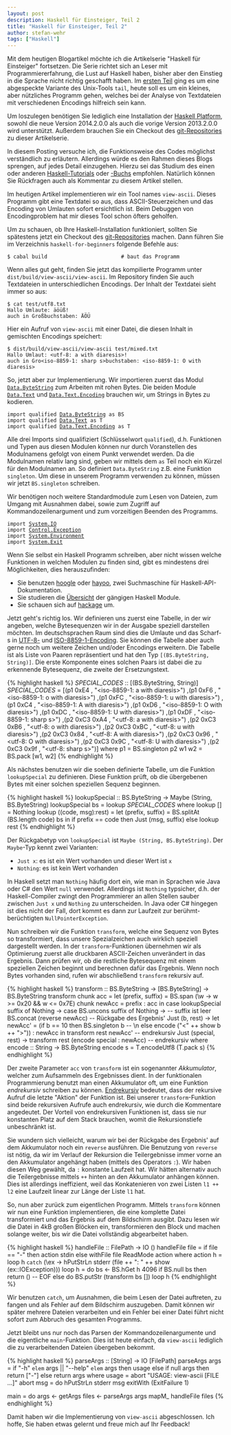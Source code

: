 ```yaml
---
layout: post
description: Haskell für Einsteiger, Teil 2
title: "Haskell für Einsteiger, Teil 2"
author: stefan-wehr
tags: ["Haskell"]
---
```


Mit dem heutigen Blogartikel möchte ich die Artikelserie
"Haskell für Einsteiger" fortsetzen.
Die Serie richtet sich an Leser mit Programmiererfahrung, die
Lust auf Haskell haben, bisher aber den Einstieg in die Sprache nicht richtig
geschafft haben. Im [ersten Teil](/2014/07/25/haskell-einstieg.html) ging
es um eine abgespeckte Variante des Unix-Tools `tail`,
heute soll es um ein kleines, aber nützliches Programm gehen,
welches bei der Analyse von Textdateien mit verschiedenen Encodings
hilfreich sein kann.

<!-- more start -->

Um loszulegen benötigen Sie
lediglich eine Installation der
[Haskell Platform](https://www.haskell.org/platform), sowohl die neue
Version 2014.2.0.0 als auch die vorige Version 2013.2.0.0
wird unterstützt. Außerdem brauchen Sie ein Checkout
des
[git-Repositories](https://github.com/funktionale-programmierung/haskell-for-beginners.git)
zu dieser Artikelserie.

In diesem Posting versuche ich, die Funktionsweise des Codes möglichst
verständlich zu erläutern. Allerdings
würde es den Rahmen dieses Blogs sprengen, auf jedes Detail
einzugehen. Hierzu sei das Studium des einen oder
anderen [Haskell-Tutorials](http://learnyouahaskell.com/chapters) oder
[-Buchs](http://www.realworldhaskell.org/) empfohlen. Natürlich können Sie
Rückfragen auch als Kommentar zu diesem Artikel stellen.

Im heutigen Artikel implementieren wir ein Tool names `view-ascii`. Dieses
Programm gibt eine Textdatei so aus, dass ASCII-Steuerzeichen und das
Encoding von Umlauten sofort ersichtlich ist. Beim Debuggen von
Encodingproblem hat mir dieses Tool schon öfters geholfen.

Um zu schauen, ob Ihre Haskell-Installation funktioniert, sollten Sie
spätestens jetzt ein Checkout des
[git-Repositories](https://github.com/funktionale-programmierung/haskell-for-beginners.git)
machen. Dann führen Sie im Verzeichnis `haskell-for-beginners` folgende
Befehle aus:

~~~
$ cabal build                        # baut das Programm
~~~

Wenn alles gut geht, finden Sie jetzt das kompilierte Programm unter
`dist/build/view-ascii/view-ascii`. Im Repository finden Sie auch
Textdateien in unterschiedlichen Encodings. Der Inhalt der
Textdatei sieht immer so aus:

~~~
$ cat test/utf8.txt
Hallo Umlaute: äöüß!
auch in Großbuchstaben: ÄÖÜ
~~~

Hier ein Aufruf von `view-ascii` mit einer Datei, die diesen Inhalt
in gemischten Encodings speichert:

~~~
$ dist/build/view-ascii/view-ascii test/mixed.txt
Hallo Umlaut: <utf-8: a with diaresis>!
auch in Gro<iso-8859-1: sharp s>buchstaben: <iso-8859-1: O with diaresis>
~~~

So, jetzt aber zur Implementierung. Wir importieren zuerst das Modul
[`Data.ByteString`](https://hackage.haskell.org/package/bytestring-0.10.0.1/docs/Data-ByteString.html)
zum Arbeiten mit rohen Bytes.
Die beiden Module
[`Data.Text`](https://hackage.haskell.org/package/text-1.1.1.3/docs/Data-Text.html)
und
[`Data.Text.Encoding`](https://hackage.haskell.org/package/text-1.1.1.3/docs/Data-Text-Encoding.html)
brauchen wir,
um Strings in Bytes zu kodieren.

<div class="highlight"><pre><code class="language-haskell" data-lang="haskell"><span class="kr">import</span> <span class="k">qualified</span> <span class="nn"><a href="https://hackage.haskell.org/package/bytestring-0.10.0.1/docs/Data-ByteString.html">Data.ByteString</a></span> <span class="k">as</span> <span class="n">BS</span>
<span class="kr">import</span> <span class="k">qualified</span> <span class="nn"><a href="https://hackage.haskell.org/package/text-1.1.1.3/docs/Data-Text.html">Data.Text</a></span> <span class="k">as</span> <span class="n">T</span>
<span class="kr">import</span> <span class="k">qualified</span> <span class="nn"><a href="https://hackage.haskell.org/package/text-1.1.1.3/docs/Data-Text-Encoding.html">Data.Text.Encoding</a></span> <span class="k">as</span> <span class="n">T</span></code></pre></div>

Alle drei Imports sind qualifiziert (Schlüsselwort `qualified`), d.h. Funktionen und Typen aus diesen Modulen
können nur durch Voranstellen des Modulnamens gefolgt von einem Punkt verwendet werden. Da die Modulnamen
relativ lang sind, geben wir mittels dem `as` Teil noch ein Kürzel für den Modulnamen an. So definiert
`Data.ByteString` z.B. eine Funktion `singleton`. Um diese in unserem Programm verwenden zu können, müssen
wir jetzt `BS.singleton` schreiben.

Wir benötigen noch weitere Standardmodule zum Lesen von Dateien, zum
Umgang mit Ausnahmen dabei, sowie zum Zugriff auf Kommandozeilenargument
und zum vorzeitigen Beenden des Programms.

<div class="highlight"><pre><code class="language-haskell" data-lang="haskell"><span class="kr">import</span> <span class="nn"><a href="http://hackage.haskell.org/package/base-4.7.0.1/docs/System-IO.html">System.IO</a></span>
<span class="kr">import</span> <span class="nn"><a href="http://hackage.haskell.org/package/base-4.7.0.1/docs/Control-Exception.html">Control.Exception</a></span>
<span class="kr">import</span> <span class="nn"><a href="http://hackage.haskell.org/package/base-4.7.0.1/docs/System-Environment.html">System.Environment</a></span>
<span class="kr">import</span> <span class="nn"><a href="http://hackage.haskell.org/package/base-4.7.0.1/docs/System-Exit.html">System.Exit</a></span></code></pre></div>

Wenn Sie selbst ein Haskell Programm schreiben, aber nicht wissen welche
Funktionen in welchen Modulen zu finden sind, gibt es mindestens drei
Möglichkeiten, dies herauszufinden:

* Sie benutzen [hoogle](http://www.haskell.org/hoogle/) oder
  [hayoo](http://holumbus.fh-wedel.de/hayoo/hayoo.html),
  zwei Suchmaschine für Haskell-API-Dokumentation.
* Sie studieren die
  [Übersicht](http://www.haskell.org/ghc/docs/latest/html/libraries/) der
  gängigen Haskell Module.
* Sie schauen sich auf [hackage](http://hackage.haskell.org/) um.

Jetzt geht's richtig los. Wir definieren uns zuerst eine Tabelle, in
der wir angeben, welche Bytesequenzen wir in der Ausgabe speziell
darstellen möchten. Im deutschsprachen Raum sind dies die Umlaute und
das Scharf-s in [UTF-8-](http://de.wikipedia.org/wiki/UTF-8) und
[ISO-8859-1-Encoding](http://de.wikipedia.org/wiki/ISO_8859-1). Sie
können die Tabelle aber auch gerne noch um weitere Zeichen und/oder
Encodings erweitern. Die Tabelle ist als Liste von Paaren repräsentiert
und hat den Typ `[(BS.ByteString, String)]`. Die erste
Komponente eines solchen Paars ist dabei die zu erkennende Bytesequenz,
die zweite der Ersetzungstext.

{% highlight haskell %}
_SPECIAL_CODES_ :: [(BS.ByteString, String)]
_SPECIAL_CODES_ =
    [(p1 0xE4      , "<iso-8859-1: a with diaresis>")
    ,(p1 0xF6      , "<iso-8859-1: o with diaresis>")
    ,(p1 0xFC      , "<iso-8859-1: u with diaresis>")
    ,(p1 0xC4      , "<iso-8859-1: A with diaresis>")
    ,(p1 0xD6      , "<iso-8859-1: O with diaresis>")
    ,(p1 0xDC      , "<iso-8859-1: U with diaresis>")
    ,(p1 0xDF      , "<iso-8859-1: sharp s>")
    ,(p2 0xC3 0xA4 , "<utf-8: a with diaresis>")
    ,(p2 0xC3 0xB6 , "<utf-8: o with diaresis>")
    ,(p2 0xC3 0xBC , "<utf-8: u with diaresis>")
    ,(p2 0xC3 0x84 , "<utf-8: A with diaresis>")
    ,(p2 0xC3 0x96 , "<utf-8: O with diaresis>")
    ,(p2 0xC3 0x9C , "<utf-8: U with diaresis>")
    ,(p2 0xC3 0x9f , "<utf-8: sharp s>")]
    where
      p1 = BS.singleton
      p2 w1 w2 = BS.pack [w1, w2]
{% endhighlight %}

Als nächstes benutzen wir die soeben definierte Tabelle, um die Funktion
`lookupSpecial` zu definieren. Diese Funktion prüft, ob die übergebenen
Bytes mit einer solchen speziellen Sequenz beginnen.

{% highlight haskell %}
lookupSpecial :: BS.ByteString -> Maybe (String, BS.ByteString)
lookupSpecial bs =
    lookup _SPECIAL_CODES_
    where
      lookup [] = Nothing
      lookup ((code, msg):rest) =
          let (prefix, suffix) = BS.splitAt (BS.length code) bs
          in if prefix == code
             then Just (msg, suffix)
             else lookup rest
{% endhighlight %}

Der Rückgabetyp von `lookupSpecial`
ist `Maybe (String, BS.ByteString)`. Der `Maybe`-Typ
kennt zwei Varianten:

* `Just x`: es ist ein Wert vorhanden und dieser Wert ist `x`
* `Nothing`: es ist kein Wert vorhanden

In Haskell setzt man `Nothing` häufig dort ein, wie man in Sprachen wie
Java oder C# den Wert `null` verwendet. Allerdings ist `Nothing`
typsicher, d.h. der Haskell-Compiler zwingt den Programmierer an allen
Stellen sauber zwischen `Just x` und `Nothing` zu unterscheiden. In Java
oder C# hingegen ist dies nicht der Fall, dort kommt es dann zur Laufzeit
zur berühmt-berüchtigten `NullPointerException`.

Nun schreiben wir die Funktion `transform`, welche eine Sequenz von Bytes
so transformiert, dass unsere Spezialzeichen auch wirklich speziell
dargestellt werden. In der `transform`-Funktionen übernehmen wir als
Optimierung zuerst alle druckbaren ASCII-Zeichen unverändert in das
Ergebnis. Dann prüfen wir, ob die restliche Bytesequenz mit einem
speziellen Zeichen beginnt und berechnen dafür das Ergebnis. Wenn
noch Bytes vorhanden sind, rufen wir abschließend `transform` rekursiv auf.

{% highlight haskell %}
transform :: BS.ByteString -> [BS.ByteString] -> BS.ByteString
transform chunk acc =
    let (prefix, suffix) = BS.span (\w -> w >= 0x20 && w <= 0x7E) chunk
        newAcc = prefix : acc
    in case lookupSpecial suffix of
         Nothing ->
             case BS.uncons suffix of
               Nothing ->  -- suffix ist leer
                   BS.concat (reverse newAcc) -- Rückgabe des Ergebnis'
               Just (b, rest) ->
                   let newAcc' =
                           (if b == 10
                            then BS.singleton b -- \n
                            else encode ("<" ++ show b ++ ">")) : newAcc
                   in transform rest newAcc' -- endrekursiv
         Just (special, rest) ->
             transform rest (encode special : newAcc)  -- endrekursiv
    where
      encode :: String -> BS.ByteString
      encode s = T.encodeUtf8 (T.pack s)
{% endhighlight %}

Der zweite Parameter `acc` von `transform` ist ein sogenannter
*Akkumulator*, welcher zum Aufsammeln des Ergebnisses dient. In der
funktionalen Programmierung benutzt man einen Akkumulator oft, um eine
Funktion *endrekursiv* schreiben zu können. [Endrekursiv](http://funktionale-programmierung.de/2013/11/08/tail-calls.html)
bedeutet, dass der
rekursive Aufruf die letzte "Aktion" der Funktion ist. Bei unserer
`transform`-Funktion sind beide rekursiven Aufrufe auch endrekursiv, wie
durch die Kommentare angedeutet. Der Vorteil von endrekursiven Funktionen
ist, dass sie nur konstanten Platz auf dem Stack brauchen, womit die
Rekursionstiefe unbeschränkt ist.

Sie wundern sich vielleicht, warum wir bei der Rückgabe des Ergebnis' auf
dem Akkumulator noch ein `reverse` ausführen. Die Benutzung von `reverse`
ist nötig, da wir im Verlauf der Rekursion die Teilergebnisse immer vorne an den Akkumulator
angehängt haben (mittels des Operators `:`). Wir haben
diesen Weg gewählt, da `:` konstante Laufzeit hat. Wir hätten alternativ
auch die Teilergebnisse mittels `++` hinten an den Akkumulator anhängen
können. Dies ist allerdings ineffizient, weil das Konkatenieren von zwei
Listen `l1 ++ l2` eine Laufzeit linear zur Länge der Liste `l1` hat.

So, nun aber zurück zum eigentlichen Programm. Mittels `transform` können
wir nun eine Funktion implementieren, die eine komplette Datei
transformiert und das Ergebnis auf dem Bildschirm ausgibt. Dazu lesen
wir die Datei in 4kB großen Blöcken ein, transformieren den Block und
machen solange weiter, bis wir die Datei vollständig abgearbeitet haben.

{% highlight haskell %}
handleFile :: FilePath -> IO ()
handleFile file =
    if file == "-"
    then action stdin
    else withFile file ReadMode action
    where
      action h = loop h `catch` (\ex -> hPutStrLn stderr (file ++ ": " ++
                                                          show (ex::IOException)))
      loop h =
          do bs <- BS.hGet h 4096
             if BS.null bs
             then return () -- EOF
             else do BS.putStr (transform bs [])
                     loop h
{% endhighlight %}

Wir benutzen `catch`, um Ausnahmen, die beim Lesen der Datei auftreten, zu
fangen und als Fehler auf dem Bildschirm auszugeben. Damit können wir
später mehrere Dateien verarbeiten und ein Fehler bei einer Datei führt
nicht sofort zum Abbruch des gesamten Programms.

Jetzt bleibt uns nur noch das Parsen der Kommandozeilenargumente und die
eigentliche `main`-Funktion. Dies ist heute einfach, da `view-ascii`
lediglich die zu verarbeitenden Dateien übergeben bekommt.

{% highlight haskell %}
parseArgs :: [String] -> IO [FilePath]
parseArgs args =
    if "-h" `elem` args || "--help" `elem` args
    then usage
    else if null args
         then return ["-"]
         else return args
    where
      usage = abort "USAGE: view-ascii [FILE ...]"
      abort msg =
          do hPutStrLn stderr msg
             exitWith (ExitFailure 1)

main =
    do args <- getArgs
       files <- parseArgs args
       mapM_ handleFile files
{% endhighlight %}

Damit haben wir die Implementierung von `view-ascii` abgeschlossen.
Ich hoffe, Sie haben etwas gelernt und freue mich auf Ihr Feedback!
